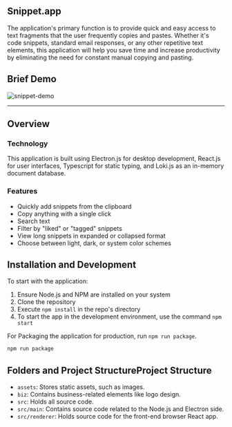 ## Snippet.app

The application's primary function is to provide quick and easy access to text fragments that the user frequently copies and pastes. Whether it's code snippets, standard email responses, or any other repetitive text elements, this application will help you save time and increase productivity by eliminating the need for constant manual copying and pasting.

## Brief Demo

![snippet-demo](https://github.com/deanglukler/snippet/assets/32249655/561e84b4-4538-4c3e-a51d-a3eda6487e86)

---

## Overview

### Technology

This application is built using Electron.js for desktop development, React.js for user interfaces, Typescript for static typing, and Loki.js as an in-memory document database.

### Features

- Quickly add snippets from the clipboard
- Copy anything with a single click
- Search text
- Filter by "liked" or "tagged" snippets
- View long snippets in expanded or collapsed format
- Choose between light, dark, or system color schemes

## Installation and Development

To start with the application:

1. Ensure Node.js and NPM are installed on your system
2. Clone the repository
3. Execute `npm install` in the repo's directory
4. To start the app in the development environment, use the command `npm start`

For Packaging the application for production, run `npm run package`.

```bash
npm run package
```

## Folders and Project StructureProject Structure

- `assets`: Stores static assets, such as images.
- `biz`: Contains business-related elements like logo design.
- `src`: Holds all source code.
- `src/main`: Contains source code related to the Node.js and Electron side.
- `src/renderer`: Holds source code for the front-end browser React app.
